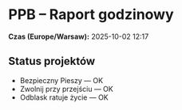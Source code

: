 # PPB – Raport godzinowy
**Czas (Europe/Warsaw):** 2025-10-02 12:17

## Status projektów
- Bezpieczny Pieszy — OK
- Zwolnij przy przejściu — OK
- Odblask ratuje życie — OK

